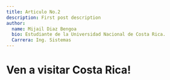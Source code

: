 ```yaml
---
title: Articulo No.2
description: First post description
author:
  name: Mijail Diaz Bengoa
  bio: Estudiante de la Universidad Nacional de Costa Rica.
  Carrera: Ing. Sistemas
---
```

# Ven a visitar Costa Rica!

<info-box>
  <template #info-box>
    <div style="padding: 10px; float: left; width: 45%; text-align: justify">
    <p>¡Bienvenidos al exuberante paraíso de Costa Rica, donde la naturaleza y la aventura se entrelazan en una danza única de maravillas! Desde playas de arena dorada acariciadas por aguas cristalinas hasta majestuosos volcanes envueltos en misterio, cada rincón de nuestro país te invita a explorar un universo de biodiversidad y emoción. Camina por senderos serpenteantes en nuestros parques nacionales y descubre la vida silvestre en su hábitat natural, desde monos juguetones hasta coloridas aves tropicales.
    </p>
    <p>Sumérgete en la autenticidad de nuestras comunidades costeras, donde la cultura costarricense cobra vida con su música, danza y cocina. Ya sea que te deslices por dosel de la selva en emocionantes recorridos de canopy, te aventures en el rapids de ríos cristalinos o te relajes en las aguas termales rejuvenecedoras, Costa Rica ofrece experiencias para todos los gustos.
    </p>
    </div>
<div style="padding: 10px; float: right; width: 45%; text-align: justify">
<p>Ven a descubrir el eco-turismo en su máxima expresión, ya que nuestra nación está firmemente comprometida con la conservación de su entorno natural. Conviértete en parte de la historia al avistar tortugas marinas anidando en la costa o maravillarte ante la majestuosidad del Volcán Arenal. Cada atardecer en nuestras playas es un espectáculo en sí mismo, y cada paso te acerca a un mundo de maravillas naturales.
</p>
<p>En Costa Rica, las emociones y la relajación se entrelazan en un abrazo cálido y acogedor. Desde la pasión de nuestras actividades de aventura hasta la serenidad de nuestras playas tranquilas, te invitamos a sumergirte en la experiencia inolvidable que solo Costa Rica puede ofrecer. Ven y descubre un lugar donde la naturaleza se convierte en un anfitrión amigable, y los recuerdos perduran mucho después de que el viaje haya terminado. ¡Te esperamos con los brazos abiertos en este rincón mágico de Centroamérica!
</p></div>
  </template>
</info-box>